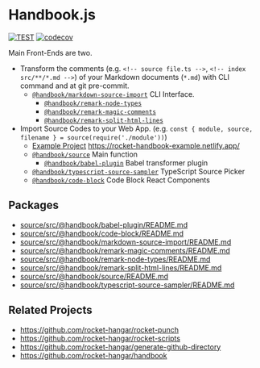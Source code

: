 # Handbook.js

[![TEST](https://github.com/rocket-hangar/handbook/workflows/Test/badge.svg)](https://github.com/rocket-hangar/handbook/actions?query=workflow%3ATest)
[![codecov](https://codecov.io/gh/rocket-hangar/handbook/branch/master/graph/badge.svg)](https://codecov.io/gh/rocket-hangar/handbook)

Main Front-Ends are two.

- Transform the comments (e.g. `<!-- source file.ts -->`, `<!-- index src/**/*.md -->`) of your Markdown documents (`*.md`) with CLI command and at git pre-commit.
  - [`@handbook/markdown-source-import`](source/src/@handbook/markdown-source-import) CLI Interface.
    - [`@handbook/remark-node-types`](source/src/@handbook/remark-node-types)
    - [`@handbook/remark-magic-comments`](source/src/@handbook/remark-magic-comments)
    - [`@handbook/remark-split-html-lines`](source/src/@handbook/remark-split-html-lines)
- Import Source Codes to your Web App. (e.g. `const { module, source, filename } = source(require('./module'))`)
  - [Example Project](example) <https://rocket-handbook-example.netlify.app/>
  - [`@handbook/source`](source/src/@handbook/source) Main function
    - [`@handbook/babel-plugin`](source/src/@handbook/babel-plugin) Babel transformer plugin
  - [`@handbook/typescript-source-sampler`](source/src/@handbook/typescript-source-sampler) TypeScript Source Picker
  - [`@handbook/code-block`](source/src/@handbook/code-block) Code Block React Components

## Packages

<!-- index source/src/**/README.md -->

- [source/src/@handbook/babel-plugin/README.md](source/src/@handbook/babel-plugin/README.md)
- [source/src/@handbook/code-block/README.md](source/src/@handbook/code-block/README.md)
- [source/src/@handbook/markdown-source-import/README.md](source/src/@handbook/markdown-source-import/README.md)
- [source/src/@handbook/remark-magic-comments/README.md](source/src/@handbook/remark-magic-comments/README.md)
- [source/src/@handbook/remark-node-types/README.md](source/src/@handbook/remark-node-types/README.md)
- [source/src/@handbook/remark-split-html-lines/README.md](source/src/@handbook/remark-split-html-lines/README.md)
- [source/src/@handbook/source/README.md](source/src/@handbook/source/README.md)
- [source/src/@handbook/typescript-source-sampler/README.md](source/src/@handbook/typescript-source-sampler/README.md)

<!-- /index -->

## Related Projects

- <https://github.com/rocket-hangar/rocket-punch>
- <https://github.com/rocket-hangar/rocket-scripts>
- <https://github.com/rocket-hangar/generate-github-directory>
- <https://github.com/rocket-hangar/handbook>
